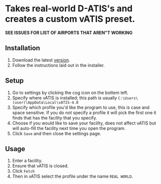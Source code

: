 # Takes real-world D-ATIS's and creates a custom vATIS preset.

**SEE ISSUES FOR LIST OF AIRPORTS THAT AREN"T WORKING**

## Installation

1. Download the latest [version](https://github.com/EMcNugget/D-ATIS-to-vATIS/releases).
2. Follow the instructions laid out in the installer.

## Setup

1. Go to settings by clicking the cog icon on the bottem left.
2. Specify where vATIS is installed; this path is usually `C:\Users\(user)\AppData\Local\vATIS-4.0`
3. Specify which profile you'd like the program to use, this is case and space sensitive. If you do not specify a profile it will pick the first one it finds that has the facility that you specify.
4. Choose if you would like to save your facility, does not affect vATIS but will auto-fill the facility next time you open the program.
5. Click `Save` and then close the settings page.

## Usage

1. Enter a facility.
2. Ensure that vATIS is closed.
3. Click `Fetch`
4. Then in vATIS select the profile under the name `REAL WORLD`.
